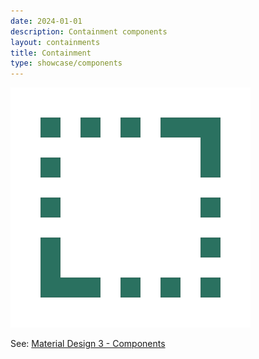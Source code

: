 ```yaml
---
date: 2024-01-01
description: Containment components
layout: containments
title: Containment
type: showcase/components
---
```

![containment.webp](/assets/containment_1721246195262_0.webp)

See: [Material Design 3 - Components](https://m3.material.io/components)
